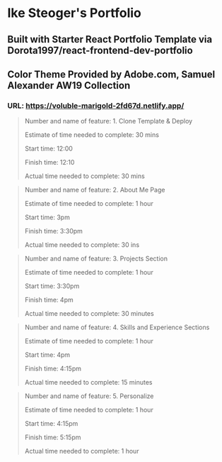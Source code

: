 # Ike Steoger's Portfolio

## Built with Starter React Portfolio Template via Dorota1997/react-frontend-dev-portfolio

## Color Theme Provided by Adobe.com, Samuel Alexander AW19 Collection

### URL: <https://voluble-marigold-2fd67d.netlify.app/>

>Number and name of feature: 1. Clone Template & Deploy
>
>Estimate of time needed to complete: 30 mins
>
>Start time: 12:00
>
>Finish time: 12:10
>
>Actual time needed to complete: 30 mins

>Number and name of feature: 2. About Me Page
>
>Estimate of time needed to complete: 1 hour
>
>Start time: 3pm
>
>Finish time: 3:30pm
>
>Actual time needed to complete: 30 ins

>Number and name of feature: 3. Projects Section
>
>Estimate of time needed to complete: 1 hour
>
>Start time: 3:30pm
>
>Finish time: 4pm
>
>Actual time needed to complete: 30 minutes

>Number and name of feature: 4. Skills and Experience Sections
>
>Estimate of time needed to complete: 1 hour
>
>Start time: 4pm
>
>Finish time: 4:15pm
>
>Actual time needed to complete: 15 minutes

>Number and name of feature: 5. Personalize
>
>Estimate of time needed to complete: 1 hour
>
>Start time: 4:15pm
>
>Finish time: 5:15pm
>
>Actual time needed to complete: 1 hour
